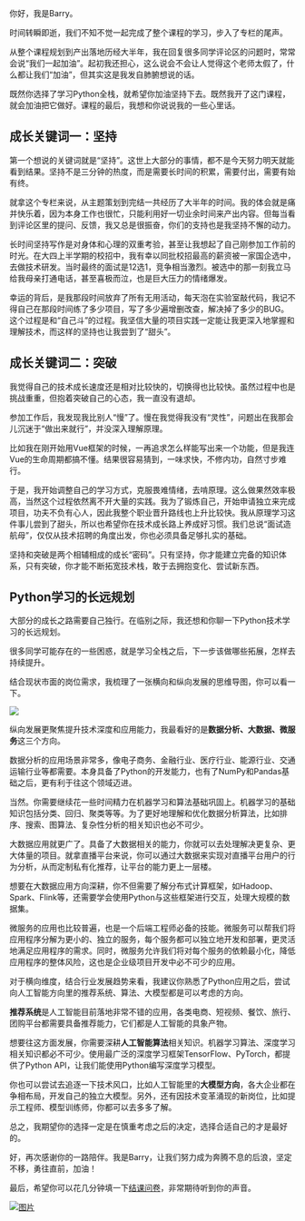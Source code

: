 你好，我是Barry。

时间转瞬即逝，我们不知不觉一起完成了整个课程的学习，步入了专栏的尾声。

从整个课程规划到产出落地历经大半年，我在回复很多同学评论区的问题时，常常会说“我们一起加油”。起初我还担心，这么说会不会让人觉得这个老师太假了，什么都让我们“加油”，但其实这是我发自肺腑想说的话。

既然你选择了学习Python全栈，就希望你加油坚持下去。既然我开了这门课程，就会加油把它做好。课程的最后，我想和你说说我的一些心里话。

## 成长关键词一：坚持

第一个想说的关键词就是“坚持”。这世上大部分的事情，都不是今天努力明天就能看到结果。坚持不是三分钟的热度，而是需要长时间的积累，需要付出，需要有始有终。

就拿这个专栏来说，从主题策划到完结一共经历了大半年的时间。我的体会就是痛并快乐着，因为本身工作也很忙，只能利用好一切业余时间来产出内容。但每当看到评论区里的提问、反馈，我又总是很振奋，你们的支持也是我坚持不懈的动力。

长时间坚持写作是对身体和心理的双重考验，甚至让我想起了自己刚参加工作前的时光。在大四上半学期的校招中，我有幸以同批校招最高的薪资被一家国企选中，去做技术研发。当时最终的面试是12选1，竞争相当激烈。被选中的那一刻我立马给我母亲打通电话，甚至喜极而泣，也是巨大压力的情绪爆发。

幸运的背后，是我那段时间放弃了所有无用活动，每天泡在实验室敲代码，我记不得自己在那段时间练了多少项目，写了多少遍增删改查，解决掉了多少的BUG。这个过程是和“自己斗”的过程。我坚信大量的项目实践一定能让我更深入地掌握和理解技术，而这样的坚持也让我尝到了“甜头”。

## 成长关键词二：突破

我觉得自己的技术成长速度还是相对比较快的，切换得也比较快。虽然过程中也是挑战重重，但抱着突破自己的心态，我一直没有退却。

参加工作后，我发现我比别人“慢”了。慢在我觉得我没有“灵性”，问题出在我那会儿沉迷于“做出来就行”，并没深入理解原理。

比如我在刚开始用Vue框架的时候，一再追求怎么样能写出来一个功能，但是我连Vue的生命周期都搞不懂。结果很容易猜到，一味求快，不修内功，自然寸步难行。

于是，我开始调整自己的学习方式，克服畏难情绪，去啃原理。这么做果然效率极高，当然这个过程依然离不开大量的实践。我为了锻炼自己，开始申请独立来完成项目，功夫不负有心人，因此我整个职业晋升路线也上升比较快。我从原理学习这件事儿尝到了甜头，所以也希望你在技术成长路上养成好习惯。我们总说“面试造航母”，仅仅从技术招聘的角度出发，你也必须具备足够扎实的基础。

坚持和突破是两个相辅相成的成长“密码”。只有坚持，你才能建立完备的知识体系，只有突破，你才能不断拓宽技术栈，敢于去拥抱变化、尝试新东西。

## Python学习的长远规划

大部分的成长之路需要自己独行。在临别之际，我还想和你聊一下Python技术学习的长远规划。

很多同学可能存在的一些困惑，就是学习全栈之后，下一步该做哪些拓展，怎样去持续提升。

结合现状市面的岗位需求，我梳理了一张横向和纵向发展的思维导图，你可以看一下。

![](https://static001.geekbang.org/resource/image/00/35/00a4e4ce1c07a0cfeec02d6b0c00e035.jpg?wh=2730x1658)

纵向发展更聚焦提升技术深度和应用能力，我最看好的是**数据分析、大数据、微服务**这三个方向。

数据分析的应用场景非常多，像电子商务、金融行业、医疗行业、能源行业、交通运输行业等都需要。本身具备了Python的开发能力，也有了NumPy和Pandas基础之后，更有利于往这个领域迈进。

当然。你需要继续花一些时间精力在机器学习和算法基础巩固上。机器学习的基础知识包括分类、回归、聚类等等。为了更好地理解和优化数据分析算法，比如排序、搜索、图算法、复杂性分析的相关知识也必不可少。

大数据应用就更广了。具备了大数据相关的能力，你就可以去处理解决更复杂、更大体量的项目。就拿直播平台来说，你可以通过大数据来实现对直播平台用户的行为分析，从而定制私有化推荐，让平台的能力更上一层楼。

想要在大数据应用方向深耕，你不但需要了解分布式计算框架，如Hadoop、Spark、Flink等，还需要学会使用Python与这些框架进行交互，处理大规模的数据集。

微服务的应用也比较普遍，也是一个后端工程师必备的技能。微服务可以帮我们将应用程序分解为更小的、独立的服务，每个服务都可以独立地开发和部署，更灵活地满足应用程序的需求。同时，微服务允许我们将对每个服务的依赖最小化，降低应用程序的整体风险，这也是企业级项目开发中必不可少的应用。

对于横向维度，结合行业发展趋势来看，我建议你熟悉了Python应用之后，尝试向人工智能方向里的推荐系统、算法、大模型都是可以考虑的方向。

**推荐系统**是人工智能目前落地非常不错的应用，各类电商、短视频、餐饮、旅行、团购平台都需要具备推荐能力，它们都是人工智能的具象产物。

想要往这方面发展，你需要深耕**人工智能算法**相关知识。机器学习算法、深度学习相关知识都必不可少。使用最广泛的深度学习框架TensorFlow、PyTorch，都提供了Python API，让我们能使用Python编写深度学习模型。

你也可以尝试去追逐一下技术风口，比如人工智能里的**大模型方向**，各大企业都在争相布局，开发自己的独立大模型。另外，还有因技术变革涌现的新岗位，比如提示工程师、模型训练师，你都可以去多多了解。

总之，我期望你的选择一定是在慎重考虑之后的决定，选择合适自己的才是最好的。

好，再次感谢你的一路陪伴。我是Barry，让我们努力成为奔腾不息的后浪，坚定不移，勇往直前，加油！

最后，希望你可以花几分钟填一下[结课问卷](https://jinshuju.net/f/hoWpyp)，非常期待听到你的声音。

[![图片](https://static001.geekbang.org/resource/image/yy/21/yy9d3dc7cef67acf82e80087b3c5fd21.jpg?wh=1142x801)](https://jinshuju.net/f/hoWpyp)
